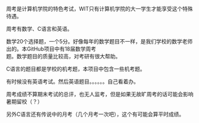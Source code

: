 周考是计算机学院的特色考试，WIT只有计算机学院的大一学生才能享受这个特殊待遇。  

周考有数学、C语言和英语。

数学20个选择题，一个5分。好像每年的数学题目不一样，是我们学校的数学老师出的。本GitHub项目中有18届数学周考  
题。数学题目的质量比较高，对考研有很大帮助。

C语言的题目都是学校的机考题，本项目中包含一些机考题。

有时候没有英语考试。然后英语题目。。。。。。自己看着办。

周考成绩不算期末考试的总评，也无人监考，但是如果无故旷周考的话可能会影响暑期留校（？）

另外C语言还有传说中的月考（几个月考一次吧），这个有可能会算平时成绩。

